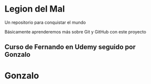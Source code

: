 # Legion del Mal
Un repositorio para conquistar el mundo

Básicamente aprenderemos más sobre Git y GitHub con este proyecto


## Curso de Fernando en Udemy seguido por Gonzalo

# Gonzalo
